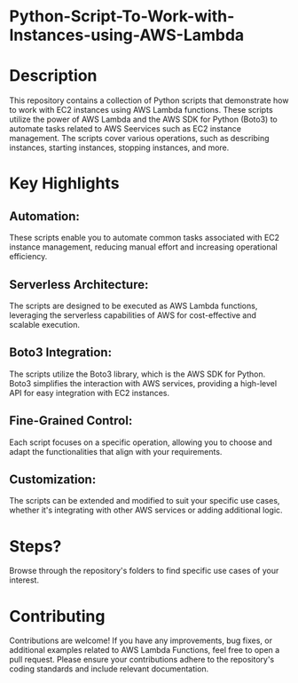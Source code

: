 # Python-Script-To-Work-with-Instances-using-AWS-Lambda

# Description
This repository contains a collection of Python scripts that demonstrate how to work with EC2 instances using AWS Lambda functions. These scripts utilize the power of AWS Lambda and the AWS SDK for Python (Boto3) to automate tasks related to AWS Seervices such as EC2 instance management. The scripts cover various operations, such as describing instances, starting instances, stopping instances, and more. 

# Key Highlights

## Automation: 
These scripts enable you to automate common tasks associated with EC2 instance management, reducing manual effort and increasing operational efficiency.
## Serverless Architecture: 
The scripts are designed to be executed as AWS Lambda functions, leveraging the serverless capabilities of AWS for cost-effective and scalable execution.
## Boto3 Integration: 
The scripts utilize the Boto3 library, which is the AWS SDK for Python. Boto3 simplifies the interaction with AWS services, providing a high-level API for easy integration with EC2 instances.
## Fine-Grained Control: 
Each script focuses on a specific operation, allowing you to choose and adapt the functionalities that align with your requirements.
## Customization: 
The scripts can be extended and modified to suit your specific use cases, whether it's integrating with other AWS services or adding additional logic.

# Steps?
Browse through the repository's folders to find specific use cases of your interest.

# Contributing
Contributions are welcome! If you have any improvements, bug fixes, or additional examples related to AWS Lambda Functions, feel free to open a pull request. Please ensure your contributions adhere to the repository's coding standards and include relevant documentation.